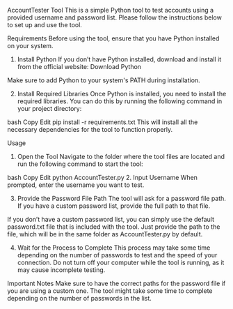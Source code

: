 AccountTester Tool
This is a simple Python tool to test accounts using a provided username and password list. Please follow the instructions below to set up and use the tool.

Requirements
Before using the tool, ensure that you have Python installed on your system.

1. Install Python
If you don’t have Python installed, download and install it from the official website:
Download Python

Make sure to add Python to your system's PATH during installation.

2. Install Required Libraries
Once Python is installed, you need to install the required libraries. You can do this by running the following command in your project directory:

bash
Copy
Edit
pip install -r requirements.txt
This will install all the necessary dependencies for the tool to function properly.

Usage
1. Open the Tool
Navigate to the folder where the tool files are located and run the following command to start the tool:

bash
Copy
Edit
python AccountTester.py
2. Input Username
When prompted, enter the username you want to test.

3. Provide the Password File Path
The tool will ask for a password file path. If you have a custom password list, provide the full path to that file.

If you don’t have a custom password list, you can simply use the default password.txt file that is included with the tool. Just provide the path to the file, which will be in the same folder as AccountTester.py by default.

4. Wait for the Process to Complete
This process may take some time depending on the number of passwords to test and the speed of your connection. Do not turn off your computer while the tool is running, as it may cause incomplete testing.

Important Notes
Make sure to have the correct paths for the password file if you are using a custom one.
The tool might take some time to complete depending on the number of passwords in the list.
